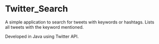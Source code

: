 # Twitter_Search
A simple application to search for tweets with keywords or hashtags. Lists all tweets with the keyword mentioned. 

Developed in Java using Twitter API.

